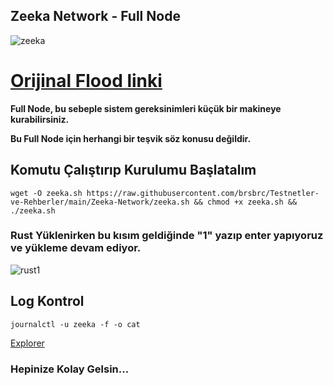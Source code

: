 ## Zeeka Network - Full Node 

![zeeka](https://user-images.githubusercontent.com/107190154/189072552-813693a4-3c3a-4fbd-9735-28f36acb3f4a.png)

# [Orijinal Flood linki](https://github.com/brsbrc/Testnetler-ve-Rehberler/tree/main/Zeeka-Network)

**Full Node, bu sebeple sistem gereksinimleri küçük bir makineye kurabilirsiniz.**

**Bu Full Node için herhangi bir teşvik söz konusu değildir.**

## Komutu Çalıştırıp Kurulumu Başlatalım

```
wget -O zeeka.sh https://raw.githubusercontent.com/brsbrc/Testnetler-ve-Rehberler/main/Zeeka-Network/zeeka.sh && chmod +x zeeka.sh && ./zeeka.sh
```

### **Rust Yüklenirken bu kısım geldiğinde "1" yazıp enter yapıyoruz ve yükleme devam ediyor.**

![rust1](https://user-images.githubusercontent.com/107190154/189106844-95d84a45-19df-4ca7-b864-efb5a2306e2a.png)

## Log Kontrol
```
journalctl -u zeeka -f -o cat
```

[Explorer](http://152.228.155.120:8000/)

### Hepinize Kolay Gelsin...
